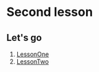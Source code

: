 # Second lesson

## Let's go

1) [LessonOne](src/LessonOne/README.md)
1) [LessonTwo](src/LessonTwo/README.md)

